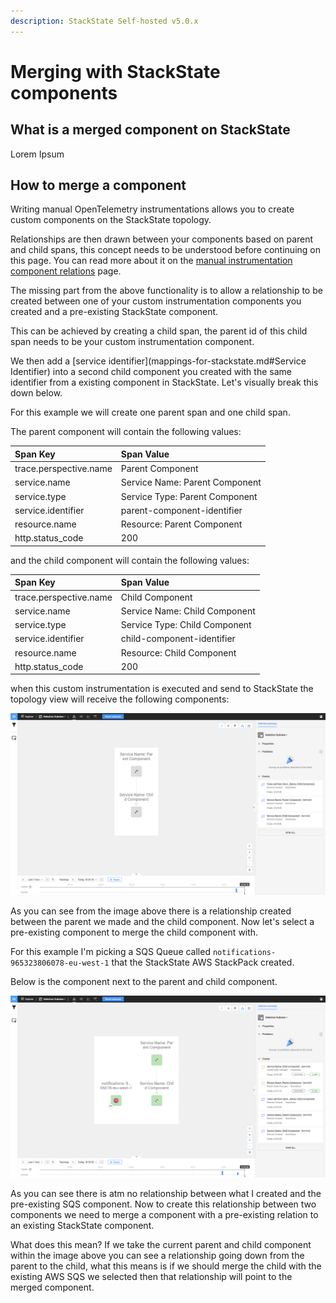 ```yaml
---
description: StackState Self-hosted v5.0.x
---
```


# Merging with StackState components

## What is a merged component on StackState

Lorem Ipsum

## How to merge a component

Writing manual OpenTelemetry instrumentations allows you to create custom components on the StackState topology.

Relationships are then drawn between your components based on parent and child spans, this concept needs to be understood before continuing on this page. You can read more about it on the [manual instrumentation component relations](component-relations.md) page.

The missing part from the above functionality is to allow a relationship to be created between one of your custom instrumentation components you created
and a pre-existing StackState component.

This can be achieved by creating a child span, the parent id of this child span needs to be your custom instrumentation component.

We then add a  [service identifier](mappings-for-stackstate.md#Service Identifier) into a second child component you created with the same identifier from a existing component in StackState.
Let's visually break this down below.

For this example we will create one parent span and one child span.

The parent component will contain the following values:

| Span Key               | Span Value                     |
|:-----------------------|:-------------------------------|
| trace.perspective.name | Parent Component               |
| service.name           | Service Name: Parent Component |
| service.type           | Service Type: Parent Component |
| service.identifier     | parent-component-identifier    |
| resource.name          | Resource: Parent Component     |
| http.status_code       | 200                            |

and the child component will contain the following values:

| Span Key               | Span Value                    |
|:-----------------------|:------------------------------|
| trace.perspective.name | Child Component               |
| service.name           | Service Name: Child Component |
| service.type           | Service Type: Child Component |
| service.identifier     | child-component-identifier    |
| resource.name          | Resource: Child Component    |
| http.status_code       | 200                           |

when this custom instrumentation is executed and send to StackState the topology view will receive the following components:

![service type](../../../.gitbook/assets/otel_trace_child_parent_relation.png)

As you can see from the image above there is a relationship created between the parent we made and the child component.
Now let's select a pre-existing component to merge the child component with.

For this example I'm picking a SQS Queue called `notifications-965323806078-eu-west-1` that the StackState AWS StackPack created.

Below is the component next to the parent and child component.

![service type](../../../.gitbook/assets/otel_trace_child_parent_relation_no_merger.png)

As you can see there is atm no relationship between what I created and the pre-existing SQS component.
Now to create this relationship between two components we need to merge a component with a pre-existing relation to an existing StackState component.

What does this mean? If we take the current parent and child component within the image above you can see a relationship going down from the parent to the child, what this means is if we should merge the child with the existing
AWS SQS we selected then that relationship will point to the merged component.